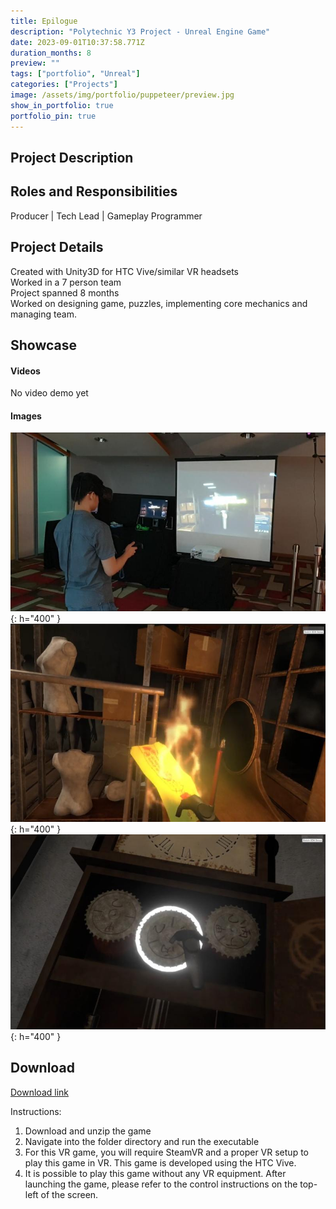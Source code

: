 ```yaml
---
title: Epilogue 
description: "Polytechnic Y3 Project - Unreal Engine Game"
date: 2023-09-01T10:37:58.771Z
duration_months: 8
preview: ""
tags: ["portfolio", "Unreal"]
categories: ["Projects"]
image: /assets/img/portfolio/puppeteer/preview.jpg
show_in_portfolio: true
portfolio_pin: true
---
```


## **Project Description**


## **Roles and Responsibilities**
Producer | Tech Lead | Gameplay Programmer  

## **Project Details**
Created with Unity3D for HTC Vive/similar VR headsets  
Worked in a 7 person team  
Project spanned 8 months  
Worked on designing game, puzzles, implementing core mechanics and managing team.  

## **Showcase**
#### Videos  
No video demo yet

#### Images  
![](/assets/img/portfolio/puppeteer/1696666444632.jpg){: h="400" }  
![](/assets/img/portfolio/puppeteer/1696666507718.jpg){: h="400" }  
![](/assets/img/portfolio/puppeteer/1696666602635.jpg){: h="400" }  


## **Download**
[Download link](https://drive.google.com/file/d/1MO5xqhfKD_Z5uaXyIGafmHT6xW5rUxwZ/view?usp=sharing)  

 Instructions:
 1. Download and unzip the game
 2. Navigate into the folder directory and run the executable
 3. For this VR game, you will require SteamVR and a proper VR setup to play this game in VR. This game is developed using the HTC Vive.
4. It is possible to play this game without any VR equipment. After launching the game, please refer to the control instructions on the top-left of the screen.

